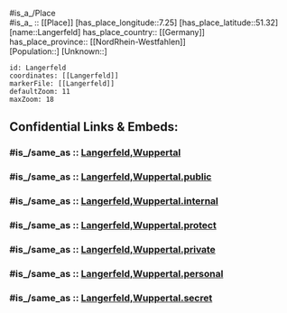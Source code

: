 ﻿---
confidential: public
isDeleted: false
location:
- 51.32
- 7.25
mapmarker: city
mapzoom:
- 7
- 12
SpocWebEntityId: 31837
tags:
- geo/City
type: City
---

#is_a_/Place  
#is_a_ :: [[Place]] 
[has_place_longitude::7.25] 
[has_place_latitude::51.32] 
[name::Langerfeld] 
has_place_country:: [[Germany]]  
has_place_province:: [[NordRhein-Westfahlen]]  
[Population::] 
[Unknown::] 


```leaflet
id: Langerfeld
coordinates: [[Langerfeld]] 
markerFile: [[Langerfeld]] 
defaultZoom: 11 
maxZoom: 18
```


## Confidential Links & Embeds: 

### #is_/same_as :: [Langerfeld,Wuppertal](/_Standards/Earth/Continent/Europe/Europe~Central/Germany/Germany~West/Nordrhein-Westfalen/counties~NW/Wuppertal/Langerfeld,Wuppertal.md) 

### #is_/same_as :: [Langerfeld,Wuppertal.public](/_public/Earth/Continent/Europe/Europe~Central/Germany/Germany~West/Nordrhein-Westfalen/counties~NW/Wuppertal/Langerfeld,Wuppertal.public.md) 

### #is_/same_as :: [Langerfeld,Wuppertal.internal](/_internal/Earth/Continent/Europe/Europe~Central/Germany/Germany~West/Nordrhein-Westfalen/counties~NW/Wuppertal/Langerfeld,Wuppertal.internal.md) 

### #is_/same_as :: [Langerfeld,Wuppertal.protect](/_protect/Earth/Continent/Europe/Europe~Central/Germany/Germany~West/Nordrhein-Westfalen/counties~NW/Wuppertal/Langerfeld,Wuppertal.protect.md) 

### #is_/same_as :: [Langerfeld,Wuppertal.private](/_private/Earth/Continent/Europe/Europe~Central/Germany/Germany~West/Nordrhein-Westfalen/counties~NW/Wuppertal/Langerfeld,Wuppertal.private.md) 

### #is_/same_as :: [Langerfeld,Wuppertal.personal](/_personal/Earth/Continent/Europe/Europe~Central/Germany/Germany~West/Nordrhein-Westfalen/counties~NW/Wuppertal/Langerfeld,Wuppertal.personal.md) 

### #is_/same_as :: [Langerfeld,Wuppertal.secret](/_secret/Earth/Continent/Europe/Europe~Central/Germany/Germany~West/Nordrhein-Westfalen/counties~NW/Wuppertal/Langerfeld,Wuppertal.secret.md)

